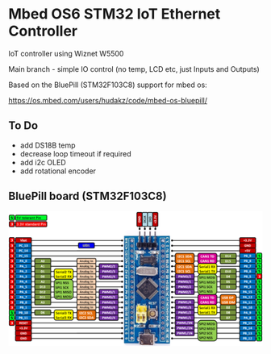 # Mbed OS6 STM32 IoT Ethernet Controller

IoT controller using Wiznet W5500

Main branch - simple IO control (no temp, LCD etc, just Inputs and Outputs)

Based on the BluePill (STM32F103C8) support for mbed os:

https://os.mbed.com/users/hudakz/code/mbed-os-bluepill/

## To Do

- add DS18B temp
- decrease loop timeout if required
- add i2c OLED
- add rotational encoder

## BluePill board (STM32F103C8)

![board-pinout](bluepill.png)